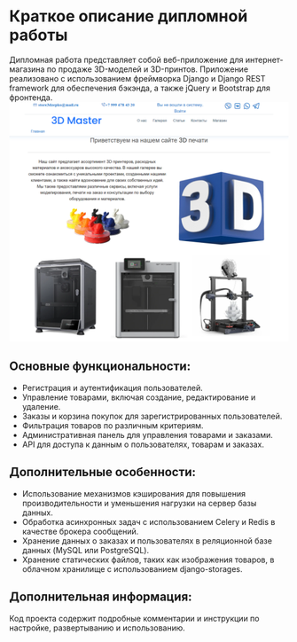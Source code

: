 # Краткое описание дипломной работы

Дипломная работа представляет собой веб-приложение для интернет-магазина по продаже 3D-моделей и 3D-принтов. Приложение реализовано с использованием фреймворка Django и Django REST framework для обеспечения бэкэнда, а также jQuery и Bootstrap для фронтенда.
![Главная страница](index.png)
## Основные функциональности:

- Регистрация и аутентификация пользователей.
- Управление товарами, включая создание, редактирование и удаление.
- Заказы и корзина покупок для зарегистрированных пользователей.
- Фильтрация товаров по различным критериям.
- Административная панель для управления товарами и заказами.
- API для доступа к данным о пользователях, товарам и заказах.

## Дополнительные особенности:

- Использование механизмов кэширования для повышения производительности и уменьшения нагрузки на сервер базы данных.
- Обработка асинхронных задач с использованием Celery и Redis в качестве брокера сообщений.
- Хранение данных о заказах и пользователях в реляционной базе данных (MySQL или PostgreSQL).
- Хранение статических файлов, таких как изображения товаров, в облачном хранилище с использованием django-storages.

## Дополнительная информация:

Код проекта содержит подробные комментарии и инструкции по настройке, развертыванию и использованию.
